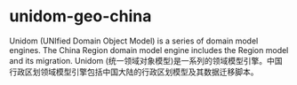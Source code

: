 # unidom-geo-china
Unidom (UNIfied Domain Object Model) is a series of domain model engines. The China Region domain model engine includes the Region model and its migration. Unidom (统一领域对象模型)是一系列的领域模型引擎。中国行政区划领域模型引擎包括中国大陆的行政区划模型及其数据迁移脚本。
